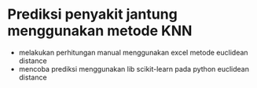 # Prediksi penyakit jantung menggunakan metode KNN

* melakukan perhitungan manual menggunakan excel metode euclidean distance
* mencoba prediksi menggunakan lib scikit-learn pada python euclidean distance
